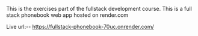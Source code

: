 This is the exercises part of the fullstack development course. This is a full stack phonebook web app hosted on render.com

Live url:-- https://fullstack-phonebook-70uc.onrender.com/
